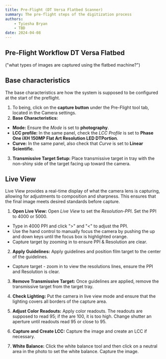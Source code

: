 ```yaml
---
title: Pre-Flight (DT Versa Flatbed Scanner) 
summary: The pre-flight steps of the digitization process
authors:
    - Tyiesha Bryan
    - TBD
date: 2024-04-08
---
```

## Pre-Flight Workflow DT Versa Flatbed 
("what types of images are captured using the flatbed machine?")

## Base characteristics
The base characteristics are how the system is supposed to be configured at the start of the preflight.

1. To being, click on the **capture button** under the Pre-Flight tool tab, located in the Camera settings.
2. **Base Characteristics:**
- **Mode:** Ensure the *Mode* is set to **photography**.
- **LCC profile:** In the same panel, check the *LCC Profile* is set to **Phase One iXH 150MP Flat Art Resolution LED DTPortion**.
- **Curve:** In the same panel, also check that *Curve* is set to **Linear Scientific**.

3. **Transmissive Target Setup:** Place transmissive target in tray with the non-shiny side of the target facing up toward the camera. 

## Live View 
Live View provides a real-time display of what the camera lens is capturing, allowing for adjustments to composition and sharpness. This ensures that the final image meets desired standards before capture.

1. **Open Live View:** Open *Live View* to set the *Resolution-PPI*. Set the PPI to 4000 or 5000. 
- Type in 4000 PPI and click ">" and "<" to adjust the PPI.
- Use the hand control to manually focus the camera by pushing the up and down keys until the focus box is highlighted orange.
- Capture target by zooming in to ensure PPI & Resolution are clear.

2. **Apply Guidelines:** Apply guidelines and position film target to the center of the guidelines.
- Capture target -  zoom in to view the resolutions lines, ensure the PPI and Resolution is clear.

3. **Remove Transmissive Target:** Once guidelines are applied, remove the transmissive target from the target tray.

4. **Check Lighting:** Put the camera in live view mode and ensure that the lighting covers all borders of the capture area.

5. **Adjust Color Readouts:** Apply color readouts. The readouts are supposed to read 95; if the are 100, it is too high. Change shutter an aperture until readouts read 95 or close to 95.

6. **Capture and Create LCC:** Capture the image and create an LCC if necessary.

7. **White Balance:** Click the white balance tool and then click on a neutral area in the photo to set the white balance. Capture the image. 
